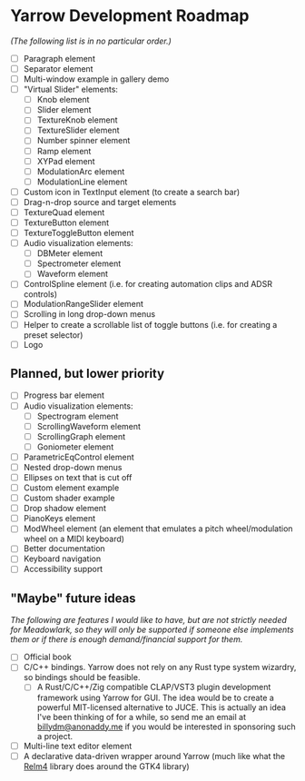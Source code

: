 # Yarrow Development Roadmap

*(The following list is in no particular order.)*

- [ ] Paragraph element
- [ ] Separator element
- [ ] Multi-window example in gallery demo
- [ ] "Virtual Slider" elements:
    - [ ] Knob element
    - [ ] Slider element
    - [ ] TextureKnob element
    - [ ] TextureSlider element
    - [ ] Number spinner element
    - [ ] Ramp element
    - [ ] XYPad element
    - [ ] ModulationArc element
    - [ ] ModulationLine element
- [ ] Custom icon in TextInput element (to create a search bar)
- [ ] Drag-n-drop source and target elements
- [ ] TextureQuad element
- [ ] TextureButton element
- [ ] TextureToggleButton element
- [ ] Audio visualization elements:
    - [ ] DBMeter element
    - [ ] Spectrometer element
    - [ ] Waveform element
- [ ] ControlSpline element (i.e. for creating automation clips and ADSR controls)
- [ ] ModulationRangeSlider element
- [ ] Scrolling in long drop-down menus
- [ ] Helper to create a scrollable list of toggle buttons (i.e. for creating a preset selector)
- [ ] Logo

## Planned, but lower priority

- [ ] Progress bar element
- [ ] Audio visualization elements:
    - [ ] Spectrogram element
    - [ ] ScrollingWaveform element
    - [ ] ScrollingGraph element
    - [ ] Goniometer element
- [ ] ParametricEqControl element
- [ ] Nested drop-down menus
- [ ] Ellipses on text that is cut off
- [ ] Custom element example
- [ ] Custom shader example
- [ ] Drop shadow element
- [ ] PianoKeys element
- [ ] ModWheel element (an element that emulates a pitch wheel/modulation wheel on a MIDI keyboard)
- [ ] Better documentation
- [ ] Keyboard navigation
- [ ] Accessibility support

## "Maybe" future ideas

*The following are features I would like to have, but are not strictly needed for Meadowlark, so they will only be supported if someone else implements them or if there is enough demand/financial support for them.*

- [ ] Official book
- [ ] C/C++ bindings. Yarrow does not rely on any Rust type system wizardry, so bindings should be feasible.
    - [ ] A Rust/C/C++/Zig compatible CLAP/VST3 plugin development framework using Yarrow for GUI. The idea would be to create a powerful MIT-licensed alternative to JUCE. This is actually an idea I've been thinking of for a while, so send me an email at billydm@anonaddy.me if you would be interested in sponsoring such a project.
- [ ] Multi-line text editor element
- [ ] A declarative data-driven wrapper around Yarrow (much like what the [Relm4](https://github.com/Relm4/Relm4) library does around the GTK4 library)